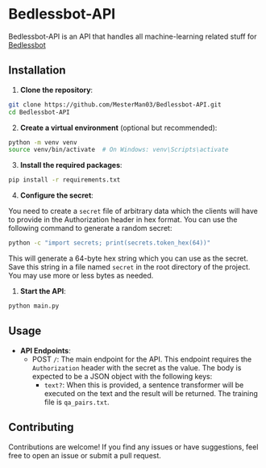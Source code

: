 # Bedlessbot-API

Bedlessbot-API is an API that handles all machine-learning related stuff for [Bedlessbot](https://github.com/MesterMan03/Bedlessbot)

## Installation

1. **Clone the repository**:

```bash
git clone https://github.com/MesterMan03/Bedlessbot-API.git
cd Bedlessbot-API
```

2. **Create a virtual environment** (optional but recommended):

```bash
python -m venv venv
source venv/bin/activate  # On Windows: venv\Scripts\activate
```

3. **Install the required packages**:

```bash
pip install -r requirements.txt
```

4. **Configure the secret**:

You need to create a `secret` file of arbitrary data which the clients will have to provide in the Authorization header in hex format. You can use the following command to generate a random secret:

```bash
python -c "import secrets; print(secrets.token_hex(64))"
```

This will generate a 64-byte hex string which you can use as the secret. Save this string in a file named `secret` in the root directory of the project. You may use more or less bytes as needed.

1. **Start the API**:

```bash
python main.py
```

## Usage

-   **API Endpoints**:
    -   POST `/`: The main endpoint for the API. This endpoint requires the `Authorization` header with the secret as the value. The body is expected to be a JSON object with the following keys:
        -   `text?`: When this is provided, a sentence transformer will be executed on the text and the result will be returned. The training file is `qa_pairs.txt`.

## Contributing

Contributions are welcome! If you find any issues or have suggestions, feel free to open an issue or submit a pull request.
